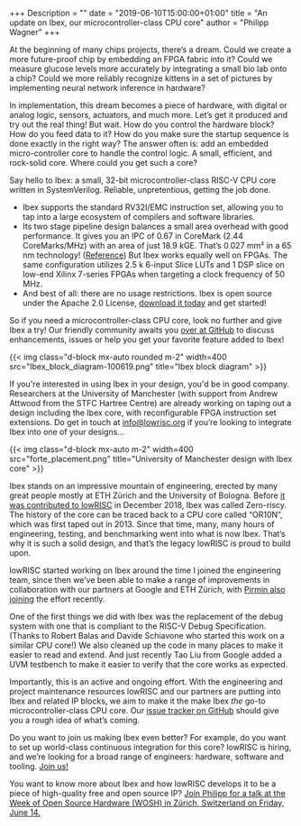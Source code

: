 +++
Description = ""
date = "2019-06-10T15:00:00+01:00"
title = "An update on Ibex, our microcontroller-class CPU core"
author = "Philipp Wagner"
+++

At the beginning of many chips projects, there’s a dream. Could we create a more
future-proof chip by embedding an FPGA fabric into it? Could we measure glucose
levels more accurately by integrating a small bio lab onto a chip? Could we more
reliably recognize kittens in a set of pictures by implementing neural network
inference in hardware?

In implementation, this dream becomes a piece of hardware, with digital or
analog logic, sensors, actuators, and much more. Let’s get it produced and try
out the real thing! But wait. How do you control the hardware block? How do you
feed data to it? How do you make sure the startup sequence is done exactly in
the right way? The answer often is: add an embedded micro-controller core to
handle the control logic. A small, efficient, and rock-solid core. Where could
you get such a core?

Say hello to Ibex: a small, 32-bit microcontroller-class RISC-V CPU core written
in SystemVerilog. Reliable, unpretentious, getting the job done.

* Ibex supports the standard RV32I/EMC instruction set, allowing you to tap into
a large ecosystem of compilers and software libraries.
* Its two stage pipeline design balances a small area overhead with good
performance. It gives you an IPC of 0.67 in CoreMark (2.44 CoreMarks/MHz) with
an area of just 18.9 kGE. That’s 0.027 mm² in a 65 nm technology!
([Reference](https://doi.org/10.1109/PATMOS.2017.8106976)) But Ibex works
equally well on FPGAs. The same configuration utilizes 2.5 k 6-input Slice LUTs
and 1 DSP slice on low-end Xilinx 7-series FPGAs when targeting a clock
frequency of 50 MHz.
* And best of all: there are no usage restrictions. Ibex is open source under
the Apache 2.0 License, [download it today](https://github.com/lowRISC/ibex/)
and get started!

So if you need a microcontroller-class CPU core, look no further and give Ibex a
try! Our friendly community awaits you [over at
GitHub](https://github.com/lowRISC/ibex/) to discuss enhancements, issues or
help you get your favorite feature added to Ibex!

{{< img class="d-block mx-auto rounded m-2" width=400 src="Ibex_block_diagram-100619.png" title="Ibex block diagram" >}}

If you're interested in using Ibex in your design, you'd be in good company.
Researchers at the University of Manchester (with support from Andrew Attwood
from the STFC Hartree Centre) are already working on taping out a design including
the Ibex core, with reconfigurable FPGA instruction set
extensions. Do get in touch at [info@lowrisc.org](mailto:info@lowrisc.org) if
you’re looking to integrate Ibex into one of your designs…

{{< img class="d-block mx-auto m-2" width=400 src="forte_placement.png" title="University of Manchester design with Ibex core" >}}

Ibex stands on an impressive mountain of engineering, erected by many great
people mostly at ETH Zürich and the University of Bologna. Before [it was
contributed to
lowRISC](/blog/2019/05/lowrisc-expands-press-release/) in
December 2018, Ibex was called Zero-riscy. The history of the core can be traced
back to a CPU core called “OR10N”, which was first taped out in 2013. Since that
time, many, many hours of engineering, testing,
and benchmarking went into what is now Ibex. That’s why it is such a solid
design, and that’s the legacy lowRISC is proud to build upon.

lowRISC started working on Ibex around the time I joined the engineering team,
since then we’ve been able to make a range of improvements in collaboration with
our partners at Google and ETH Zürich, with [Pirmin also
joining](/blog/2019/06/introducing-pirmin-laura/) the
effort recently.

One of the first things we did with Ibex was the replacement of the debug system
with one that is compliant to the RISC-V Debug Specification. (Thanks to Robert
Balas and Davide Schiavone who started this work on a similar CPU core!) We also
cleaned up the code in many places to make it easier to read and extend. And
just recently Tao Liu from Google added a UVM testbench to make it easier to
verify that the core works as expected.

Importantly, this is an active and ongoing effort. With the engineering and
project maintenance resources lowRISC and our partners are putting into Ibex and
related IP blocks, we aim to make it the make Ibex _the_ go-to
microcontroller-class CPU core. Our [issue tracker on
GitHub](https://github.com/lowRISC/ibex/issues) should give you a rough idea of
what’s coming.

Do you want to join us making Ibex even better? For example, do you want to set
up world-class continuous integration for this core? lowRISC is hiring, and
we’re looking for a broad range of engineers: hardware, software and tooling.
[Join us!](/jobs/)

You want to know more about Ibex and how lowRISC develops it to be a piece of
high-quality free and open source IP? [Join Philipp for a talk at the Week of
Open Source Hardware (WOSH) in Zürich, Switzerland on Friday, June
14.](https://fossi-foundation.org/wosh/)
